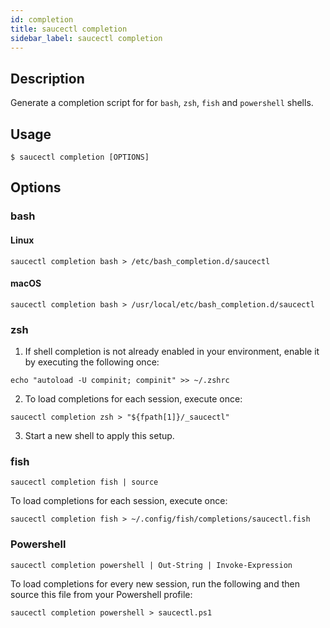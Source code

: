 ```yaml
---
id: completion
title: saucectl completion
sidebar_label: saucectl completion
---
```


## Description

Generate a completion script for for `bash`, `zsh`, `fish` and `powershell` shells.

## Usage

`$ saucectl completion [OPTIONS]`

## Options

### <span className="cli">bash</span>

<div className="cli-desc">

#### Linux

```
saucectl completion bash > /etc/bash_completion.d/saucectl
```

#### macOS

```
saucectl completion bash > /usr/local/etc/bash_completion.d/saucectl
```

</div>

### <span className="cli">zsh</span>

<div className="cli-desc">

1. If shell completion is not already enabled in your environment, enable it by executing the following once:

```
echo "autoload -U compinit; compinit" >> ~/.zshrc
```

2. To load completions for each session, execute once:

```
saucectl completion zsh > "${fpath[1]}/_saucectl"
```

3. Start a new shell to apply this setup.

</div>

### <span className="cli">fish</span>

<div className="cli-desc">

```
saucectl completion fish | source
```

To load completions for each session, execute once:

```
saucectl completion fish > ~/.config/fish/completions/saucectl.fish
```

</div>

### <span className="cli">Powershell</span>

<div className="cli-desc">

```
saucectl completion powershell | Out-String | Invoke-Expression
```

To load completions for every new session, run the following and then source this file from your Powershell profile:

```
saucectl completion powershell > saucectl.ps1
```

</div>
